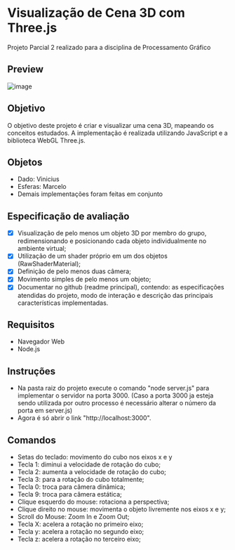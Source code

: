 # Visualização de Cena 3D com Three.js
Projeto Parcial 2 realizado para a disciplina de Processamento Gráfico

## Preview
![image](https://github.com/vinciuscastro/PP2_pg/assets/79222545/d0f8d293-895a-4cce-a815-b4110e0f2056)

## Objetivo

O objetivo deste projeto é criar e visualizar uma cena 3D, mapeando os conceitos estudados. 
A implementação é realizada utilizando JavaScript e a biblioteca WebGL Three.js.

## Objetos

- Dado: Vinicius 
- Esferas: Marcelo
- Demais implementações foram feitas em conjunto

## Especificação de avaliação
- [x] Visualização de pelo menos um objeto 3D por membro do grupo, redimensionando e posicionando cada objeto individualmente no ambiente virtual;
- [x] Utilização de um shader próprio em um dos objetos (RawShaderMaterial);
- [x] Definição de pelo menos duas câmera;
- [x] Movimento simples de pelo menos um objeto;
- [x] Documentar no github (readme principal), contendo: as especificações atendidas do projeto, modo de interação e descrição das principais características implementadas.

## Requisitos

- Navegador Web
- Node.js

## Instruções

- Na pasta raiz do projeto execute o comando "node server.js" para implementar o servidor na porta 3000.
(Caso a porta 3000 ja esteja sendo utilizada por outro processo é necessário alterar o número da porta em server.js)
- Agora é só abrir o link "http://localhost:3000".

## Comandos

- Setas do teclado: movimento do cubo nos eixos x e y
- Tecla 1: diminui a velocidade de rotação do cubo;
- Tecla 2: aumenta a velocidade de rotação do cubo;
- Tecla 3: para a rotação do cubo totalmente;
- Tecla 0: troca para câmera dinâmica;
- Tecla 9: troca para câmera estática;
- Clique esquerdo do mouse: rotaciona a perspectiva;
- Clique direito no mouse: movimenta o objeto livremente nos eixos x e y;
- Scroll do Mouse: Zoom In e Zoom Out;
- Tecla X: acelera a rotação no primeiro eixo;
- Tecla y: acelera a rotação no segundo eixo;
- Tecla z: acelera a rotação no terceiro eixo;
